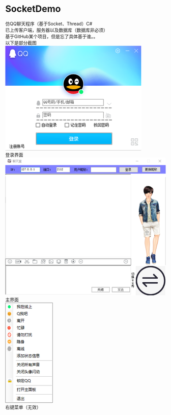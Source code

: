 # SocketDemo  
仿QQ聊天程序（基于Socket、Thread）C#   
已上传客户端，服务器以及数据库（数据库非必须）    
基于GitHub某个项目，但是忘了具体基于谁。。    
以下是部分截图  
![1](https://raw.githubusercontent.com/xcxmiku/SocketDemo/master/1.png)  
登录界面  
![2](https://raw.githubusercontent.com/xcxmiku/SocketDemo/master/2.png)  
主界面  
![3](https://raw.githubusercontent.com/xcxmiku/SocketDemo/master/3.png)  
右键菜单（无效）  
